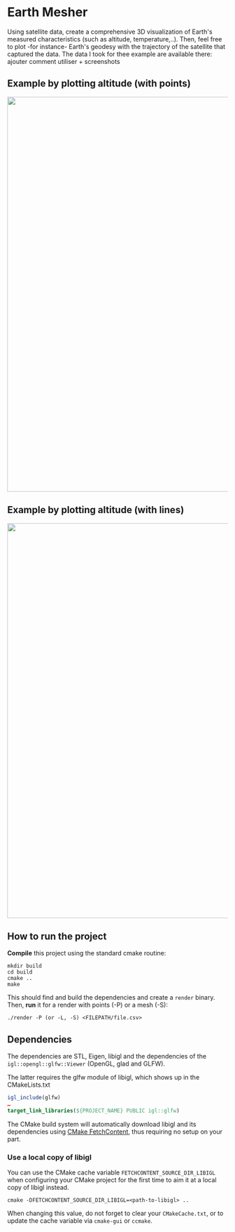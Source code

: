 # Earth Mesher

Using satellite data, create a comprehensive 3D visualization of Earth's measured characteristics (such as altitude, temperature,..). Then, feel free to plot -for instance- Earth's geodesy with the trajectory of the satellite that captured the data.
The data I took for thee example are available there:
ajouter comment utiliser + screenshots

## Example by plotting altitude (with points)
<p align="center">
	<a href="https://github.com/VicVEVO/Earth-Mesher/blob/029848795746c3770675454244a5780ebcb422fb/resources/"><img src="https://github.com/VicVEVO/Earth-Mesher/blob/029848795746c3770675454244a5780ebcb422fb/resources/example-1.gif" width="900"></a>
</p>

## Example by plotting altitude (with lines)
<p align="center">
	<a href="https://github.com/VicVEVO/Earth-Mesher/blob/17d05df77ab0ff932cb8bccba06b40b95c17a717/resources/"><img src="https://github.com/VicVEVO/Earth-Mesher/blob/17d05df77ab0ff932cb8bccba06b40b95c17a717/resources/example-2.gif" width="900"></a>
</p>

## How to run the project

**Compile** this project using the standard cmake routine:

    mkdir build
    cd build
    cmake ..
    make

This should find and build the dependencies and create a `render` binary. Then, **run** it for a render with points (-P) or a mesh (-S):

    ./render -P (or -L, -S) <FILEPATH/file.csv>

## Dependencies

The dependencies are STL, Eigen, libigl and the dependencies
of the `igl::opengl::glfw::Viewer` (OpenGL, glad and GLFW).

The latter requires the glfw module of libigl, which shows up in the CMakeLists.txt 

```cmake
igl_include(glfw)
…
target_link_libraries(${PROJECT_NAME} PUBLIC igl::glfw)
```

The CMake build system will automatically download libigl and its dependencies using
[CMake FetchContent](https://cmake.org/cmake/help/latest/module/FetchContent.html),
thus requiring no setup on your part.

### Use a local copy of libigl
You can use the CMake cache variable `FETCHCONTENT_SOURCE_DIR_LIBIGL` when configuring your CMake project for
the first time to aim it at a local copy of libigl instead.
```
cmake -DFETCHCONTENT_SOURCE_DIR_LIBIGL=<path-to-libigl> ..
```
When changing this value, do not forget to clear your `CMakeCache.txt`, or to update the cache variable
via `cmake-gui` or `ccmake`.
